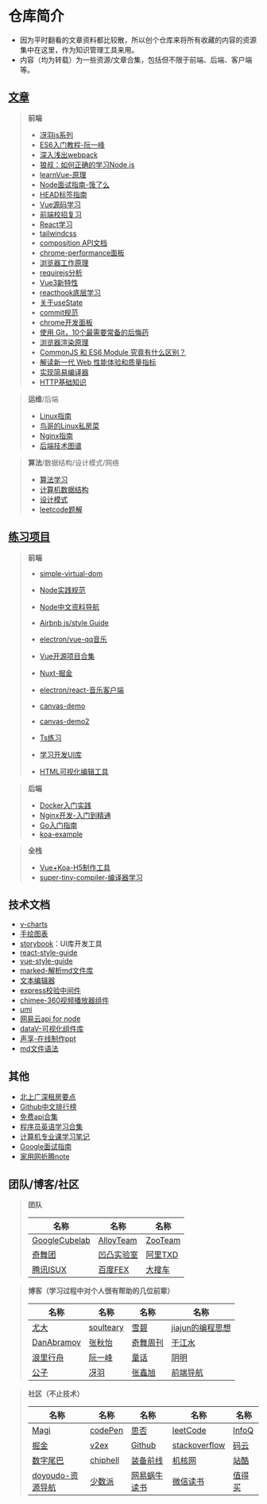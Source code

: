 # 仓库简介

- 因为平时翻看的文章资料都比较散，所以创个仓库来将所有收藏的内容的资源集中在这里，作为知识管理工具来用。
- 内容（均为转载）为一些资源/文章合集，包括但不限于前端、后端、客户端等。

## [文章](https://github.com/FT-ts/blog/blob/master/article/index.md)

> **前端**
>
> - [冴羽js系列](https://github.com/mqyqingfeng/Blog)
> - [ES6入门教程-阮一峰](https://es6.ruanyifeng.com/)
> - [深入浅出webpack](https://webpack.wuhaolin.cn/)
> - [狼叔：如何正确的学习Node.js](https://github.com/i5ting/How-to-learn-node-correctly)
> - [learnVue-原理](https://github.com/answershuto/learnVue)
> - [Node面试指南-饿了么](https://github.com/ElemeFE/node-interview)
> - [HEAD标签指南](https://github.com/Amery2010/HEAD)
> - [Vue源码学习](https://github.com/ustbhuangyi/vue-analysis)
> - [前端校招复习](https://github.com/CavsZhouyou/Front-End-Interview-Notebook)
> - [React学习](https://github.com/kdchang/reactjs101)
> - [tailwindcss](https://tailwindcss.com/)
> - [composition API文档](https://composition-api.vuejs.org/zh/api.html#setup)
> - [chrome-performance面板](https://www.jianshu.com/p/d476bd527e48)
> - [浏览器工作原理](https://www.html5rocks.com/zh/tutorials/internals/howbrowserswork/)
> - [requirejs分析](https://foio.github.io/requireJS/)
> - [Vue3新特性](https://www.yuque.com/woniuppp/vue3/feature)
> - [reacthook底层学习](https://mp.weixin.qq.com/s?__biz=MzI0MzIyMDM5Ng==&mid=2649829727&idx=1&sn=6b8175c0f4bab09b7addcbdb47bc44df&chksm=f175fb9cc602728a5f357388ea3f2b514914b2209cdee15997f1711fc676b7fd083ef59eb945&mpshare=1&scene=24&srcid=0902iCKL5m4M0TpwQaIZIs6N&sharer_sharetime=1599046755356&sharer_shareid=9b75eb39a20dc3c7646f221450aa88c0&key=d1b2c53fcb9e77ee4a0be9c5093dc79e87001750896f2382b033a3a22f29fb15be91a9be3585a7d0adc0010942c5e9c5f9507084bb455f3f3ff5a82df2e75f4868b3c2a16054ab194d9e64e27c9bae12bc26198021dbedc7849508bfae55b3bb8ca1d285023aaf1dd5d8e1ce46544cbb451cdd3bd8ddb59860510c0e1884161e&ascene=14&uin=MjUzMjM4MTgyOQ%3D%3D&devicetype=Windows+8+x64&version=62090529&lang=zh_CN&exportkey=A75asANRuQciXfRqencvCqs%3D&pass_ticket=ktxmAwcxinuhEbyg2Z9n6EIP76D7BiGN44j6HloLSSIjfqa5xaD5a7Qw1dgHdgeX&wx_header=0)
> - [关于useState](https://mp.weixin.qq.com/s?__biz=MzA5NzkwNDk3MQ==&mid=2650593228&idx=1&sn=4bd2cc69378f2fa3e1db315ac3de4719&chksm=8891c7e8bfe64efec7318771cf445b406b572154d8f1085c5ec5d6c4853fb5c7d5f580b80404&mpshare=1&scene=24&srcid=0831Q42ElqefzKmEsbLloUX0&sharer_sharetime=1598866735736&sharer_shareid=9b75eb39a20dc3c7646f221450aa88c0&key=1fd465a69b407b1cf907b76f6f8094001a03656ec2d93da9751841008b3a8caa5ac9443612769f779f222ae6246205161100eb6c6e7e337d163ee436771ca87d7c46bd6554a28d0ddb69fbf5e37401fbea0908a7fc8ca0ae25c0c11ae2e8bd8d2de59596ade4ed98c816a83ef3e1891d3d6fa538e926fa630f64c71d83c787c9&ascene=14&uin=MjUzMjM4MTgyOQ%3D%3D&devicetype=Windows+8+x64&version=62090529&lang=zh_CN&exportkey=Ax53K0p7JoKjb88YnSghJBM%3D&pass_ticket=ktxmAwcxinuhEbyg2Z9n6EIP76D7BiGN44j6HloLSSIjfqa5xaD5a7Qw1dgHdgeX&wx_header=0)
> - [commit规范](https://mp.weixin.qq.com/s?__biz=MzA5NzkwNDk3MQ==&mid=2650592591&idx=1&sn=c04e1a13f28ee703a665d3abc22196a5&chksm=8891c56bbfe64c7de9137b32fa99cff06eaf397b36c7d6cc52d2200e5168da81c62fc3f388c5&scene=126&sessionid=1595842587&key=d1b2c53fcb9e77ee9909a0ee30ff6084be5295eabb372cd9c4718b072a10956b7588aa7fbd15e33d9e4f6eb8b2bc4b723120db9460c8f71005fab4523be2e074ce3649997cf0e2c4a60f32fcb0ba4a82734055f0b005067128d13967e2bd0650f7bb0b0d0bb7c0442da686b93c1935026273accd097ea226ee18c8f6d68f5875&ascene=14&uin=MjUzMjM4MTgyOQ%3D%3D&devicetype=Windows+8+x64&version=62090529&lang=zh_CN&exportkey=A7HVinoBrYXA%2Fs8Xq1x0FrY%3D&pass_ticket=ktxmAwcxinuhEbyg2Z9n6EIP76D7BiGN44j6HloLSSIjfqa5xaD5a7Qw1dgHdgeX&wx_header=0)
> - [chrome开发面板](https://mp.weixin.qq.com/s?__biz=MzA5NzkwNDk3MQ==&mid=2650592119&idx=1&sn=6ada75d650d0f984654b0438e9684827&chksm=8891c353bfe64a4576046563d91e800a5cd6df8a619ff317b28328a62a9fe45b9f5f83af42ec&mpshare=1&scene=24&srcid=0719zx1eQzS9UER7mD20NLU0&sharer_sharetime=1595111217747&sharer_shareid=9b75eb39a20dc3c7646f221450aa88c0&key=1fd465a69b407b1cadf7b92ff8d9127341f053495264688787edebfe1b7c62094959d0dc582de979684fccd835eb63802f2068d0394024bbbc135c3863645ac024bb35e379c7302108a1475182880881b27a0722e84f04ae551c206c144424c0367e662c2907eb3781c7da69ac43867b134906ee136eab9b4060982d504b9145&ascene=14&uin=MjUzMjM4MTgyOQ%3D%3D&devicetype=Windows+8+x64&version=62090529&lang=zh_CN&exportkey=AyJnPMQauD3%2FV%2FUkBCkDkG0%3D&pass_ticket=ktxmAwcxinuhEbyg2Z9n6EIP76D7BiGN44j6HloLSSIjfqa5xaD5a7Qw1dgHdgeX&wx_header=0)
> - [使用 Git，10个最需要常备的后悔药](https://mp.weixin.qq.com/s?__biz=MzI3NDczNzU0OQ==&mid=2247486940&idx=1&sn=56ff2d75f846954cfe72540d4239eb8d&chksm=eb0e3d3edc79b4287d22ef5b1514487855ae8bd45e736663224dcc5f161c69d6bd531b9b4a95&mpshare=1&scene=24&srcid=0717gYcb0WQYJ26YYSlUb3Fi&sharer_sharetime=1595066408660&sharer_shareid=9b75eb39a20dc3c7646f221450aa88c0&key=8c9049d0f83009fe709f7dc1284d18ea2dc0e13dceac1af5a7b696223c79aecde00acb8e9a7e4051f4423bf509af82b21d1f154cea5fd512d62f53bb40553b698291514f8eb3b3e66bea8025ae02ae25d9268ded36096ce9441e1def22b1e9575c1aa46e81d69582639bca6142e11d6006c326e196e950a440adcb426171a249&ascene=14&uin=MjUzMjM4MTgyOQ%3D%3D&devicetype=Windows+8+x64&version=62090529&lang=zh_CN&exportkey=A97XwG%2BX3CdGDcoqYBeKJjU%3D&pass_ticket=ktxmAwcxinuhEbyg2Z9n6EIP76D7BiGN44j6HloLSSIjfqa5xaD5a7Qw1dgHdgeX&wx_header=0)
> - [浏览器渲染原理](https://mp.weixin.qq.com/s?__biz=MzA4Nzg0MDM5Nw==&mid=2247485463&idx=1&sn=c9399969ff961119dbdfaa99f99c73cb&chksm=90320bf5a74582e303487962707fd9f3591ecc097f6a36d821104cad16d5fa1a4a27df6de7b8&mpshare=1&scene=24&srcid=&sharer_sharetime=1593650137890&sharer_shareid=9b75eb39a20dc3c7646f221450aa88c0&key=d1b2c53fcb9e77ee85daa8df1f137b9f7140f21bf6f74e0f061875c5d89a9a91a5231ffb628bc92682d4ee510b98b1823c51e35eeba2ba9a1bf881f89e065d301e319fb3b18288d89fc2d0ddf52a0cfa8d2695e9ae1237784dc301a7aff5a603229ae34dc6e5514556fcdc2d36e107120d03af6c16b7aa8556d40e8a159115fb&ascene=14&uin=MjUzMjM4MTgyOQ%3D%3D&devicetype=Windows+8+x64&version=62090529&lang=zh_CN&exportkey=A6D%2BVuz%2F8OilrHaIQueHYlM%3D&pass_ticket=ktxmAwcxinuhEbyg2Z9n6EIP76D7BiGN44j6HloLSSIjfqa5xaD5a7Qw1dgHdgeX&wx_header=0)
> - [CommonJS 和 ES6 Module 究竟有什么区别？](https://mp.weixin.qq.com/s?__biz=MzUxNzk1MjQ0Ng==&mid=2247485565&idx=1&sn=091bf087cdfb6f1aadd88cb080fe124a&chksm=f9910eaccee687bad9b655e3fd375e7893d702171a14a133458b551275e60e50311df4ded512&mpshare=1&scene=24&srcid=&sharer_sharetime=1592887736971&sharer_shareid=9b75eb39a20dc3c7646f221450aa88c0&key=d1b2c53fcb9e77ee4c1ef638f368d798d89fb29bb2897ae08f6152504d13243ed90cb4ef21692eb68b593baf52fbf47fe5f1b819da26cd1d7c0335f0611688e5f6a76b6d7a714afcd6dce02031083826fbff1c82b3fadb5381bfb8a863311d6e0c96b82ac7d7b7451b8de76aa86f1bb3481d4a69ae4ba9cb63386ca3c871e7a3&ascene=14&uin=MjUzMjM4MTgyOQ%3D%3D&devicetype=Windows+8+x64&version=62090529&lang=zh_CN&exportkey=A0nISLXIgHm7WY2hTiw6vkQ%3D&pass_ticket=ktxmAwcxinuhEbyg2Z9n6EIP76D7BiGN44j6HloLSSIjfqa5xaD5a7Qw1dgHdgeX&wx_header=0)
> - [解读新一代 Web 性能体验和质量指标](https://mp.weixin.qq.com/s?__biz=Mzg2NDAzMjE5NQ==&mid=2247485739&idx=1&sn=7c51f0df716eafce959eb68f9370a3d3&chksm=ce6ecd87f91944918d567d4ce9db298bcf8a9555e944789fa67ef880ca960709d2755cce6aef&mpshare=1&scene=24&srcid=&sharer_sharetime=1590465945437&sharer_shareid=9b75eb39a20dc3c7646f221450aa88c0&key=4cf40c946f4d610c621c19d3a7cf38996518b8f8103c515acb419622a4469f18054f60cad74f5c1ef09fa9d9b79fe31fdea60fbe0c64666a1c42fa7218fb175a8d7ed6ae24efc9aa07e4f841c6a4dca78e533c07a3906c06bfcea0c4efd0371682b7a8ab43e3dce226da895b27034ff4d4cc513a3cb5dc035c27b45f17804fba&ascene=14&uin=MjUzMjM4MTgyOQ%3D%3D&devicetype=Windows+8+x64&version=62090529&lang=zh_CN&exportkey=A1f%2BI%2B3lkGJUtOMMnfobbZ4%3D&pass_ticket=ktxmAwcxinuhEbyg2Z9n6EIP76D7BiGN44j6HloLSSIjfqa5xaD5a7Qw1dgHdgeX&wx_header=0)
> - [实现简易编译器](https://mp.weixin.qq.com/s?__biz=MzIxNjgwMDIzMA==&mid=2247485438&idx=1&sn=30aaa0ab30161209b5575c97307f862b&chksm=9782c977a0f54061503ca7e908a80f38b28327adcbe57c526e40ba756de02b9b6f4a866e403b&mpshare=1&scene=24&srcid=&sharer_sharetime=1588250029783&sharer_shareid=9b75eb39a20dc3c7646f221450aa88c0&key=9d3ca08bb5be9f04ecd24aa647d2e8330af78d701b0caf025efd24a6cd4ae2bc5fca52a515c2159bdd122a77df3f838c1e4651fe0c66adf2de34c41207ac80ebcf31d2721093a401638dcde010d766f996eba8795f3ae47a52da1a5cf50989820d20dabf77381caccb78b8b573e18dcf951656b56e60b0b173485a8a650c3f4a&ascene=14&uin=MjUzMjM4MTgyOQ%3D%3D&devicetype=Windows+8+x64&version=62090529&lang=zh_CN&exportkey=A%2BHfvB1kucMjdI0zgbSQq3o%3D&pass_ticket=ktxmAwcxinuhEbyg2Z9n6EIP76D7BiGN44j6HloLSSIjfqa5xaD5a7Qw1dgHdgeX&wx_header=0)
> - [HTTP基础知识](https://mp.weixin.qq.com/s?__biz=MzU4ODI1MjA3NQ==&mid=2247485321&idx=2&sn=ac551d41535be46d866e98d956cbff89&chksm=fdded14dcaa9585bbc4bb0ca9f469da201f1d7689fd4f94f235415113b4ada778cda9effaddb&mpshare=1&scene=24&srcid=&sharer_sharetime=1583715893515&sharer_shareid=9b75eb39a20dc3c7646f221450aa88c0&key=10b5f81a683662236b478724173ce44e2db185962663f5e7753584a39f64778b671ea8eea067460a9eb076369392f7e2200c15346b5b243a433587827b1d150f8db31ff0141255e10517c8c7da18ee72c88c723cb6b33bbbbaa1da7104ba90243127b8f4c20297abe25c81ddf5063b95751db19f3f305449ed1139510302d6e8&ascene=14&uin=MjUzMjM4MTgyOQ%3D%3D&devicetype=Windows+8+x64&version=62090529&lang=zh_CN&exportkey=A%2FK%2FcDDWdoX9FRBU3HKXl9M%3D&pass_ticket=ktxmAwcxinuhEbyg2Z9n6EIP76D7BiGN44j6HloLSSIjfqa5xaD5a7Qw1dgHdgeX&wx_header=0)

> **运维**/后端
>
> - [Linux指南](https://github.com/jaywcjlove/linux-command)
> - [鸟哥的Linux私房菜](http://cn.linux.vbird.org/linux_basic/Mandrake9.0/mandrake9.0.php)
> - [Nginx指南](https://github.com/jaywcjlove/nginx-tutorial)
> - [后端技术图谱](https://github.com/xingshaocheng/architect-awesome)

> **算法**/数据结构/设计模式/网络
>
> - [算法学习](https://github.com/labuladong/fucking-algorithm)
> - [计算机数据结构](https://github.com/trekhleb/javascript-algorithms/blob/master/README.zh-CN.md)
> - [设计模式](https://github.com/guanguans/design-patterns-for-humans-cn)
> - [leetcode题解](https://github.com/MisterBooo/LeetCodeAnimation)

## [练习项目](https://github.com/FT-ts/blog/blob/master/project/index.md)

> **前端**
>
> - [simple-virtual-dom](https://github.com/livoras/simple-virtual-dom)
>
> - [Node实践规范](https://github.com/goldbergyoni/nodebestpractices/blob/master/README.chinese.md)
>
> - [Node中文资料导航](https://github.com/youyudehexie/node123)
> - [Airbnb js/style Guide](https://github.com/airbnb/javascript)
> - [electron/vue-qq音乐](https://github.com/SmallRuralDog/electron-vue-music)
> - [Vue开源项目合集](https://github.com/opendigg/awesome-github-vue)
> - [Nuxt-掘金](https://github.com/xuqiang521/nuxt-ssr-demo)
> - [electron/react-音乐客户端](https://github.com/caijinyc/Here)
> - [canvas-demo](https://github.com/bxm0927/canvas-special)
> - [canvas-demo2](https://github.com/bxm0927/canvas-special)
> - [Ts练习](https://github.com/typescript-exercises/typescript-exercises)
> - [学习开发UI库](https://github.com/FrankFang/gulu)
> - [HTML可视化编辑工具](https://github.com/rxwater/rxeditor)

> **后端**
>
> - [Docker入门实践](https://yeasy.gitbook.io/docker_practice/)
> - [Nginx开发-入门到精通](http://tengine.taobao.org/book/index.html)
> - [Go入门指南](https://github.com/unknwon/the-way-to-go_ZH_CN)
> - [koa-example](https://github.com/koajs/examples)

> **全栈**
>
> - [Vue+Koa-H5制作工具](https://github.com/huangwei9527/quark-h5)
> - [super-tiny-compiler-编译器学习](https://github.com/jamiebuilds/the-super-tiny-compiler)

## 技术文档

- [v-charts](https://v-charts.js.org/#/pie)
- [手绘图表](https://github.com/timqian/chart.xkcd)
- [storybook](https://github.com/storybookjs/storybook)：UI库开发工具
- [react-style-guide](https://github.com/styleguidist/react-styleguidist)
- [vue-style-guide](https://github.com/vue-styleguidist/vue-styleguidist)
- [marked-解析md文件库](https://github.com/markedjs/marked)
- [文本编辑器](https://github.com/jaredreich/pell)
- [express校验中间件](https://github.com/express-validator/express-validator)
- [chimee-360视频播放器组件](http://chimee.org/docs/index.html)
- [umi](https://umijs.org/zh-CN)
- [网易云api for node](https://binaryify.github.io/NeteaseCloudMusicApi/#/)
- [dataV-可视化组件库](http://datav.jiaminghi.com/)
- [声享-在线制作ppt](https://ppt.baomitu.com/)
- [md文件语法](http://xianbai.me/learn-md/index.html)

## 其他

- [北上广深租房要点](https://github.com/soulteary/tenant-point)
- [Github中文排行榜](https://github.com/kon9chunkit/GitHub-Chinese-Top-Charts)
- [免费api合集](https://github.com/fangzesheng/free-api)
- [程序员英语学习合集](https://github.com/yujiangshui/A-Programmers-Guide-to-English)
- [计算机专业课学习笔记](https://github.com/SSHeRun/CS-Xmind-Note)
- [Google面试指南](https://github.com/xitu/google-interview-university)
- [家用网折腾note](https://github.com/soulteary/Home-Network-Note)

## 团队/博客/社区

> **团队**
>
> 名称 | 名称 | 名称 
> ---- | ---|---- 
> [GoogleCubelab](https://www.chrome.com/cubelab#experiment) | [AlloyTeam](http://www.alloyteam.com/) | [ZooTeam](https://www.zoo.team/) 
> [奇舞团](https://75.team/) | [凹凸实验室](https://aotu.io/) | [阿里TXD](https://txd.alibaba-inc.com/) 
> [腾讯ISUX](https://isux.tencent.com/articles/) | [百度FEX](http://fex.baidu.com/) | [大搜车](https://blog.souche.com/) 

> **博客（学习过程中对个人很有帮助的几位前辈）**
>
> | 名称                                    | 名称                                          | 名称                                   | 名称                                                      |
> | --------------------------------------- | --------------------------------------------- | -------------------------------------- | --------------------------------------------------------- |
> | [尤大](https://github.com/yyx990803)    | [soulteary](https://soulteary.com/)           | [雪碧](https://ewind.us/)              | [jiajun的编程思想](https://jiajunhuang.com/)              |
> | [DanAbramov](https://overreacted.io/)   | [张秋怡](https://joyeecheung.github.io/blog/) | [奇舞周刊](https://weekly.75.team/)    | [于江水](https://github.com/yujiangshui?tab=repositories) |
> | [浪里行舟](https://github.com/ljianshu) | [阮一峰](http://www.ruanyifeng.com/blog/)     | [童话](https://tonghuashuo.github.io/) | [阴明](https://ming.today/)                               |
> | [公子](https://imnerd.org/)             | [冴羽](https://github.com/mqyqingfeng)        | [张鑫旭](https://www.zhangxinxu.com/)  | [前端导航](https://www.frontendjs.com/)                   |

> **社区（不止技术）**
>
> | 名称                                                  | 名称                                                   | 名称                                   | 名称                                        | 名称                              |
> | ----------------------------------------------------- | ------------------------------------------------------ | -------------------------------------- | ------------------------------------------- | --------------------------------- |
> | [Magi](https://magi.com/)                             | [codePen](https://codepen.io/)                         | [思否](https://segmentfault.com/)      | [leetCode](https://leetcode-cn.com/)        | [InfoQ](https://www.infoq.cn/)    |
> | [掘金](https://juejin.im/)                            | [v2ex](https://www.v2ex.com/)                          | [Github](https://github.com/)          | [stackoverflow](https://stackoverflow.com/) | [码云](https://gitee.com/)        |
> | [数字尾巴](https://www.dgtle.com/)                    | [chiphell](https://www.chiphell.com/)                  | [装备前线](https://www.zfrontier.com/) | [机核网](https://www.gcores.com/)           | [站酷](https://www.zcool.com.cn/) |
> | [doyoudo-资源导航](https://www.doyoudo.com/resources) | [少数派](https://sspai.com/?utm_source=infinitynewtab) | [网易蜗牛读书](https://du.163.com/)    | [微信读书](https://weread.qq.com/)          | [值得买](https://www.smzdm.com/)  |
>
> 




